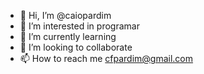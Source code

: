 - 👋 Hi, I’m @caiopardim
- 👀 I’m interested in  programar
- 🌱 I’m currently learning
- 💞️ I’m looking to collaborate 
- 📫 How to reach me cfpardim@gmail.com

<!---
caiopardim/caiopardim is a ✨ special ✨ repository because its `README.md` (this file) appears on your GitHub profile.
You can click the Preview link to take a look at your changes.
--->
